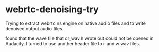 # webrtc-denoising-try
Trying to extract webrtc ns engine on native audio files and to write denoised output audio files.

found that the wave file that dr_wav.h wrote out could not be opened in Audacity. I turned to use another header file to r and w wav files.
